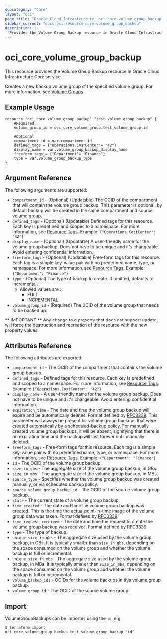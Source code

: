 ```yaml
---
subcategory: "Core"
layout: "oci"
page_title: "Oracle Cloud Infrastructure: oci_core_volume_group_backup"
sidebar_current: "docs-oci-resource-core-volume_group_backup"
description: |-
  Provides the Volume Group Backup resource in Oracle Cloud Infrastructure Core service
---
```


# oci_core_volume_group_backup
This resource provides the Volume Group Backup resource in Oracle Cloud Infrastructure Core service.

Creates a new backup volume group of the specified volume group.
For more information, see [Volume Groups](https://docs.cloud.oracle.com/iaas/Content/Block/Concepts/volumegroups.htm).


## Example Usage

```hcl
resource "oci_core_volume_group_backup" "test_volume_group_backup" {
	#Required
	volume_group_id = oci_core_volume_group.test_volume_group.id

	#Optional
	compartment_id = var.compartment_id
	defined_tags = {"Operations.CostCenter"= "42"}
	display_name = var.volume_group_backup_display_name
	freeform_tags = {"Department"= "Finance"}
	type = var.volume_group_backup_type
}
```

## Argument Reference

The following arguments are supported:

* `compartment_id` - (Optional) (Updatable) The OCID of the compartment that will contain the volume group backup. This parameter is optional, by default backup will be created in the same compartment and source volume group.
* `defined_tags` - (Optional) (Updatable) Defined tags for this resource. Each key is predefined and scoped to a namespace. For more information, see [Resource Tags](https://docs.cloud.oracle.com/iaas/Content/General/Concepts/resourcetags.htm).  Example: `{"Operations.CostCenter": "42"}` 
* `display_name` - (Optional) (Updatable) A user-friendly name for the volume group backup. Does not have to be unique and it's changeable. Avoid entering confidential information. 
* `freeform_tags` - (Optional) (Updatable) Free-form tags for this resource. Each tag is a simple key-value pair with no predefined name, type, or namespace. For more information, see [Resource Tags](https://docs.cloud.oracle.com/iaas/Content/General/Concepts/resourcetags.htm).  Example: `{"Department": "Finance"}` 
* `type` - (Optional) The type of backup to create. If omitted, defaults to incremental.
	* Allowed values are :
		* FULL
		* INCREMENTAL
* `volume_group_id` - (Required) The OCID of the volume group that needs to be backed up.


** IMPORTANT **
Any change to a property that does not support update will force the destruction and recreation of the resource with the new property values

## Attributes Reference

The following attributes are exported:

* `compartment_id` - The OCID of the compartment that contains the volume group backup.
* `defined_tags` - Defined tags for this resource. Each key is predefined and scoped to a namespace. For more information, see [Resource Tags](https://docs.cloud.oracle.com/iaas/Content/General/Concepts/resourcetags.htm).  Example: `{"Operations.CostCenter": "42"}` 
* `display_name` - A user-friendly name for the volume group backup. Does not have to be unique and it's changeable. Avoid entering confidential information.
* `expiration_time` - The date and time the volume group backup will expire and be automatically deleted. Format defined by [RFC3339](https://tools.ietf.org/html/rfc3339). This parameter will always be present for volume group backups that were created automatically by a scheduled-backup policy. For manually created volume group backups, it will be absent, signifying that there is no expiration time and the backup will last forever until manually deleted. 
* `freeform_tags` - Free-form tags for this resource. Each tag is a simple key-value pair with no predefined name, type, or namespace. For more information, see [Resource Tags](https://docs.cloud.oracle.com/iaas/Content/General/Concepts/resourcetags.htm).  Example: `{"Department": "Finance"}` 
* `id` - The OCID of the volume group backup.
* `size_in_gbs` - The aggregate size of the volume group backup, in GBs. 
* `size_in_mbs` - The aggregate size of the volume group backup, in MBs. 
* `source_type` - Specifies whether the volume group backup was created manually, or via scheduled backup policy.
* `source_volume_group_backup_id` - The OCID of the source volume group backup.
* `state` - The current state of a volume group backup.
* `time_created` - The date and time the volume group backup was created. This is the time the actual point-in-time image of the volume group data was taken. Format defined by [RFC3339](https://tools.ietf.org/html/rfc3339). 
* `time_request_received` - The date and time the request to create the volume group backup was received. Format defined by [RFC3339](https://tools.ietf.org/html/rfc3339). 
* `type` - The type of backup.
* `unique_size_in_gbs` - The aggregate size used by the volume group backup, in GBs.  It is typically smaller than `size_in_gbs`, depending on the space consumed on the volume group and whether the volume backup is full or incremental. 
* `unique_size_in_mbs` - The aggregate size used by the volume group backup, in MBs.  It is typically smaller than `size_in_mbs`, depending on the space consumed on the volume group and whether the volume backup is full or incremental. 
* `volume_backup_ids` - OCIDs for the volume backups in this volume group backup.
* `volume_group_id` - The OCID of the source volume group.

## Import

VolumeGroupBackups can be imported using the `id`, e.g.

```
$ terraform import oci_core_volume_group_backup.test_volume_group_backup "id"
```

